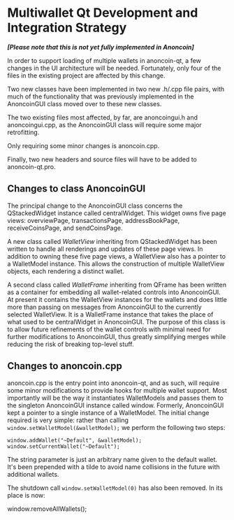Multiwallet Qt Development and Integration Strategy
===================================================

***[Please note that this is not yet fully implemented in Anoncoin]***

In order to support loading of multiple wallets in anoncoin-qt, a few changes in the UI architecture will be needed.
Fortunately, only four of the files in the existing project are affected by this change.

Two new classes have been implemented in two new .h/.cpp file pairs, with much of the functionality that was previously
implemented in the AnoncoinGUI class moved over to these new classes.

The two existing files most affected, by far, are anoncoingui.h and anoncoingui.cpp, as the AnoncoinGUI class will require
some major retrofitting.

Only requiring some minor changes is anoncoin.cpp.

Finally, two new headers and source files will have to be added to anoncoin-qt.pro.

Changes to class AnoncoinGUI
---------------------------
The principal change to the AnoncoinGUI class concerns the QStackedWidget instance called centralWidget.
This widget owns five page views: overviewPage, transactionsPage, addressBookPage, receiveCoinsPage, and sendCoinsPage.

A new class called *WalletView* inheriting from QStackedWidget has been written to handle all renderings and updates of
these page views. In addition to owning these five page views, a WalletView also has a pointer to a WalletModel instance.
This allows the construction of multiple WalletView objects, each rendering a distinct wallet.

A second class called *WalletFrame* inheriting from QFrame has been written as a container for embedding all wallet-related
controls into AnoncoinGUI. At present it contains the WalletView instances for the wallets and does little more than passing on messages
from AnoncoinGUI to the currently selected WalletView. It is a WalletFrame instance
that takes the place of what used to be centralWidget in AnoncoinGUI. The purpose of this class is to allow future
refinements of the wallet controls with minimal need for further modifications to AnoncoinGUI, thus greatly simplifying
merges while reducing the risk of breaking top-level stuff.

Changes to anoncoin.cpp
----------------------
anoncoin.cpp is the entry point into anoncoin-qt, and as such, will require some minor modifications to provide hooks for
multiple wallet support. Most importantly will be the way it instantiates WalletModels and passes them to the
singleton AnoncoinGUI instance called window. Formerly, AnoncoinGUI kept a pointer to a single instance of a WalletModel.
The initial change required is very simple: rather than calling `window.setWalletModel(&walletModel);` we perform the
following two steps:

	window.addWallet("~Default", &walletModel);
	window.setCurrentWallet("~Default");

The string parameter is just an arbitrary name given to the default wallet. It's been prepended with a tilde to avoid name collisions in the future with additional wallets.

The shutdown call `window.setWalletModel(0)` has also been removed. In its place is now:

window.removeAllWallets();

